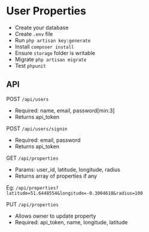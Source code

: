 # User Properties

- Create your database
- Create ```.env``` file
- Run ```php artisan key:generate```
- Install ```composer install```
- Ensure ```storage``` folder is writable
- Migrate ```php artisan migrate```
- Test ```phpunit```

## API

POST ```/api/users```

- Required: name, email, password[min:3]
- Returns api_token

POST ```/api/users/signin```

- Required: email, password
- Returns api_token

GET ```/api/properties```

- Params: user_id, latitude, longitude, radius
- Returns array of properties if any

Eg: ```/api/properties?latitude=51.6448554&longitude=-0.3004618&radius=100```

PUT ```/api/properties```

- Allows owner to update property
- Required: api_token, name, longitude, latitude



